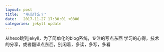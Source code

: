 ```yaml
---
layout: post
title:  "写点什么？"
date:   2017-11-27 17:30:01 +0800
categories: jekyll update
---
```

从hexo跳到jekyll，为了简单化的blog系统，专注的写点东西
学习的心得，技术的分享，或者翻译点东西，别闲着，多读，多写，多看

